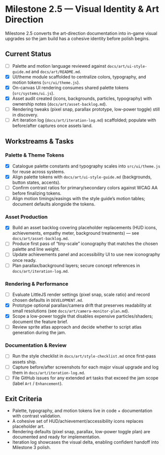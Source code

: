 # Milestone 2.5 — Visual Identity & Art Direction

Milestone 2.5 converts the art-direction documentation into in-game visual upgrades so the jam build has a cohesive identity before polish begins.

## Current Status
- [ ] Palette and motion language reviewed against `docs/art/ui-style-guide.md` and `docs/art/README.md`.
- [x] UI/theme module scaffolded to centralize colors, typography, and motion tokens (`src/ui/theme.js`).
- [x] On-canvas UI rendering consumes shared palette tokens (`src/systems/ui.js`).
- [x] Asset audit created (icons, backgrounds, particles, typography) with ownership notes (`docs/art/asset-backlog.md`).
- [ ] Rendering tweaks (pixel snap, parallax prototype, low-power toggle) still in discovery.
- [ ] Art iteration log (`docs/art/iteration-log.md`) scaffolded; populate with before/after captures once assets land.

## Workstreams & Tasks

### Palette & Theme Tokens
- [x] Catalogue palette constants and typography scales into `src/ui/theme.js` for reuse across systems.
- [x] Align palette tokens with `docs/art/ui-style-guide.md` (backgrounds, button states, accents).
- [ ] Confirm contrast ratios for primary/secondary colors against WCAG AA before finalizing tokens.
- [ ] Align motion timings/easings with the style guide’s motion tables; document defaults alongside the tokens.

### Asset Production
- [x] Build an asset backlog covering placeholder replacements (HUD icons, achievements, empathy meter, background treatments) — see `docs/art/asset-backlog.md`.
- [ ] Produce first pass of “tiny-scale” iconography that matches the chosen palette and line weight.
- [ ] Update achievements panel and accessibility UI to use new iconography once ready.
- [ ] Plan parallax/background layers; secure concept references in `docs/art/iteration-log.md`.

### Rendering & Performance
- [ ] Evaluate LittleJS render settings (pixel snap, scale ratio) and record chosen defaults in `DEVELOPMENT.md`.
- [x] Prototype optional parallax/camera drift that preserves readability at small resolutions (see `docs/art/camera-monitor-plan.md`).
- [x] Scope a low-power toggle that disables expensive particles/shaders; document the feature brief.
- [ ] Review sprite atlas approach and decide whether to script atlas generation during the jam.

### Documentation & Review
- [ ] Run the style checklist in `docs/art/style-checklist.md` once first-pass assets ship.
- [ ] Capture before/after screenshots for each major visual upgrade and log them in `docs/art/iteration-log.md`.
- [ ] File GitHub issues for any extended art tasks that exceed the jam scope (label `Art` / `Enhancement`).

## Exit Criteria
- Palette, typography, and motion tokens live in code + documentation with contrast validation.
- A cohesive set of HUD/achievement/accessibility icons replaces placeholder art.
- Rendering defaults (pixel snap, parallax, low-power toggle plan) are documented and ready for implementation.
- Iteration log showcases the visual delta, enabling confident handoff into Milestone 3 polish.
